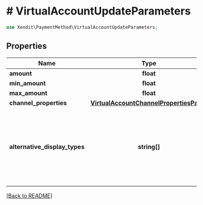 # # VirtualAccountUpdateParameters


```php
use Xendit\PaymentMethod\VirtualAccountUpdateParameters;
```

## Properties

| Name | Type | Required | Description | Examples |
|------------|:-------------:|:-------------:|-------------|:-------------:|
| **amount** | **float** |  |  | null |
| **min_amount** | **float** |  |  | null |
| **max_amount** | **float** |  |  | null |
| **channel_properties** | [**VirtualAccountChannelPropertiesPatch**](VirtualAccountChannelPropertiesPatch.md) |  |  | null |
| **alternative_display_types** | **string[]** |  | For payments in Vietnam only, alternative display requested for the virtual account | null |


[[Back to README]](../../README.md)
